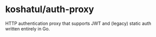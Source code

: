# koshatul/auth-proxy

HTTP authentication proxy that supports JWT and (legacy) static auth written entirely in Go.

